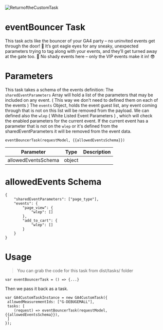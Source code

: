 ![ReturnoftheCustomTask](https://github.com/user-attachments/assets/92f0b278-1d0e-4d62-a289-2ac203eefc25)

# eventBouncer Task

This task acts like the bouncer of your GA4 party – no uninvited events get through the door! 🎉 It’s got eagle eyes for any sneaky, unexpected parameters trying to tag along with your events,
and they’ll get turned away at the gate too. 🚫 No shady events here – only the VIP events make it in! 😎
  
# Parameters

 This task takes a schema of the events definition:
 The ```sharedEventParameters``` Array will hold a list of the parameters that may be included on any event. ( This way we don't need to defined them on each of the events )
 The ```events``` Object, holds the event guest list, any event coming through that is not on this list will be removed from the payload. We can defined also the ```wlep``` ( White Listed Event Parameters ) , which
 will check the enabled parameters for the current event. If the current event has a parameter that is not on the ```wlep``` or it's defined from the sharedEventParameters it will be removed from the event data.



 ```eventBouncerTask(requestModel, {{allowedEventsSchema}})```

|Parameter|Type|Description|
|--|--|--|
|allowedEventsSchema|object||

# allowedEvents Schema

```
{    
    "sharedEventParameters": ["page_type"],
    "events": {
        "page_view": {
            "wlep": []
        },
        "add_to_cart": {
            "wlep": []
        }
    } 
}
```

# Usage

> You can grab the code for this task from dist/tasks/ folder

```var eventBouncerTask = () => {...}```

Then we pass it back as a task.

```
var GA4CustomTaskInstance = new GA4CustomTask({
 allowedMeasurementIds: ["G-DEBUGEMALL"],
 tasks: [
    (request) => eventBouncerTask(requestModel, {{allowedEventsSchema}}),    
 ]
});
```
